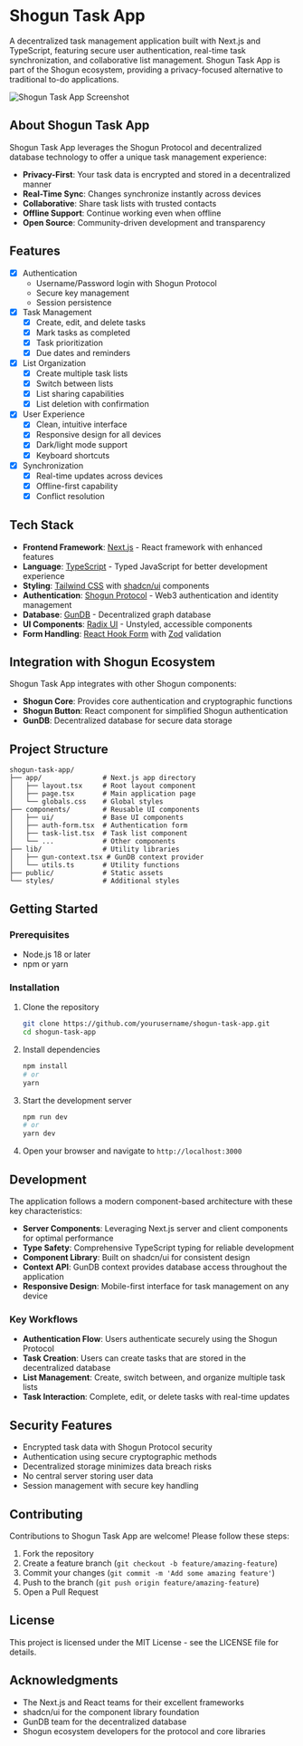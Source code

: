 # Shogun Task App

A decentralized task management application built with Next.js and TypeScript, featuring secure user authentication, real-time task synchronization, and collaborative list management. Shogun Task App is part of the Shogun ecosystem, providing a privacy-focused alternative to traditional to-do applications.

![Shogun Task App Screenshot](docs/screenshot.png)

## About Shogun Task App

Shogun Task App leverages the Shogun Protocol and decentralized database technology to offer a unique task management experience:

- **Privacy-First**: Your task data is encrypted and stored in a decentralized manner
- **Real-Time Sync**: Changes synchronize instantly across devices
- **Collaborative**: Share task lists with trusted contacts
- **Offline Support**: Continue working even when offline
- **Open Source**: Community-driven development and transparency

## Features

- [x] Authentication
  - Username/Password login with Shogun Protocol
  - Secure key management
  - Session persistence
- [x] Task Management
  - [x] Create, edit, and delete tasks
  - [x] Mark tasks as completed
  - [x] Task prioritization
  - [x] Due dates and reminders
- [x] List Organization
  - [x] Create multiple task lists
  - [x] Switch between lists
  - [x] List sharing capabilities
  - [x] List deletion with confirmation
- [x] User Experience
  - [x] Clean, intuitive interface
  - [x] Responsive design for all devices
  - [x] Dark/light mode support
  - [x] Keyboard shortcuts
- [x] Synchronization
  - [x] Real-time updates across devices
  - [x] Offline-first capability
  - [x] Conflict resolution

## Tech Stack

- **Frontend Framework**: [Next.js](https://nextjs.org/) - React framework with enhanced features
- **Language**: [TypeScript](https://www.typescriptlang.org/) - Typed JavaScript for better development experience
- **Styling**: [Tailwind CSS](https://tailwindcss.com/) with [shadcn/ui](https://ui.shadcn.com/) components
- **Authentication**: [Shogun Protocol](https://github.com/scobru/shogun-core) - Web3 authentication and identity management
- **Database**: [GunDB](https://gun.eco/) - Decentralized graph database
- **UI Components**: [Radix UI](https://www.radix-ui.com/) - Unstyled, accessible components
- **Form Handling**: [React Hook Form](https://react-hook-form.com/) with [Zod](https://zod.dev/) validation

## Integration with Shogun Ecosystem

Shogun Task App integrates with other Shogun components:

- **Shogun Core**: Provides core authentication and cryptographic functions
- **Shogun Button**: React component for simplified Shogun authentication
- **GunDB**: Decentralized database for secure data storage

## Project Structure

```
shogun-task-app/
├── app/               # Next.js app directory
│   ├── layout.tsx     # Root layout component
│   ├── page.tsx       # Main application page
│   └── globals.css    # Global styles
├── components/        # Reusable UI components
│   ├── ui/            # Base UI components
│   ├── auth-form.tsx  # Authentication form
│   ├── task-list.tsx  # Task list component
│   └── ...            # Other components
├── lib/               # Utility libraries
│   ├── gun-context.tsx # GunDB context provider
│   └── utils.ts       # Utility functions
├── public/            # Static assets
└── styles/            # Additional styles
```

## Getting Started

### Prerequisites

- Node.js 18 or later
- npm or yarn

### Installation

1. Clone the repository
   ```bash
   git clone https://github.com/yourusername/shogun-task-app.git
   cd shogun-task-app
   ```

2. Install dependencies
   ```bash
   npm install
   # or
   yarn
   ```

3. Start the development server
   ```bash
   npm run dev
   # or
   yarn dev
   ```

4. Open your browser and navigate to `http://localhost:3000`

## Development

The application follows a modern component-based architecture with these key characteristics:

- **Server Components**: Leveraging Next.js server and client components for optimal performance
- **Type Safety**: Comprehensive TypeScript typing for reliable development
- **Component Library**: Built on shadcn/ui for consistent design
- **Context API**: GunDB context provides database access throughout the application
- **Responsive Design**: Mobile-first interface for task management on any device

### Key Workflows

- **Authentication Flow**: Users authenticate securely using the Shogun Protocol
- **Task Creation**: Users can create tasks that are stored in the decentralized database
- **List Management**: Create, switch between, and organize multiple task lists
- **Task Interaction**: Complete, edit, or delete tasks with real-time updates

## Security Features

- Encrypted task data with Shogun Protocol security
- Authentication using secure cryptographic methods
- Decentralized storage minimizes data breach risks
- No central server storing user data
- Session management with secure key handling

## Contributing

Contributions to Shogun Task App are welcome! Please follow these steps:

1. Fork the repository
2. Create a feature branch (`git checkout -b feature/amazing-feature`)
3. Commit your changes (`git commit -m 'Add some amazing feature'`)
4. Push to the branch (`git push origin feature/amazing-feature`)
5. Open a Pull Request

## License

This project is licensed under the MIT License - see the LICENSE file for details.

## Acknowledgments

- The Next.js and React teams for their excellent frameworks
- shadcn/ui for the component library foundation
- GunDB team for the decentralized database
- Shogun ecosystem developers for the protocol and core libraries 